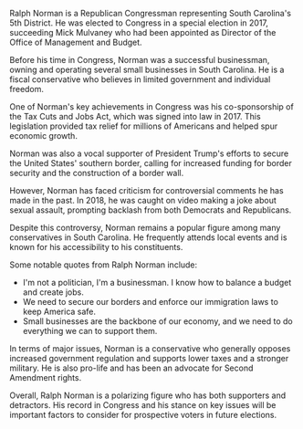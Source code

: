 Ralph Norman is a Republican Congressman representing South Carolina's 5th District. He was elected to Congress in a special election in 2017, succeeding Mick Mulvaney who had been appointed as Director of the Office of Management and Budget.

Before his time in Congress, Norman was a successful businessman, owning and operating several small businesses in South Carolina. He is a fiscal conservative who believes in limited government and individual freedom.

One of Norman's key achievements in Congress was his co-sponsorship of the Tax Cuts and Jobs Act, which was signed into law in 2017. This legislation provided tax relief for millions of Americans and helped spur economic growth.

Norman was also a vocal supporter of President Trump's efforts to secure the United States' southern border, calling for increased funding for border security and the construction of a border wall.

However, Norman has faced criticism for controversial comments he has made in the past. In 2018, he was caught on video making a joke about sexual assault, prompting backlash from both Democrats and Republicans.

Despite this controversy, Norman remains a popular figure among many conservatives in South Carolina. He frequently attends local events and is known for his accessibility to his constituents.

Some notable quotes from Ralph Norman include:

- I'm not a politician, I'm a businessman. I know how to balance a budget and create jobs.
- We need to secure our borders and enforce our immigration laws to keep America safe.
- Small businesses are the backbone of our economy, and we need to do everything we can to support them.

In terms of major issues, Norman is a conservative who generally opposes increased government regulation and supports lower taxes and a stronger military. He is also pro-life and has been an advocate for Second Amendment rights.

Overall, Ralph Norman is a polarizing figure who has both supporters and detractors. His record in Congress and his stance on key issues will be important factors to consider for prospective voters in future elections.
